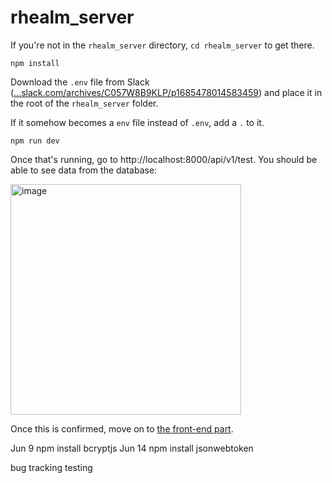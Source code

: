 # rhealm_server

If you're not in the `rhealm_server` directory, `cd rhealm_server` to get there.

`npm install`

Download the `.env` file from Slack ([...slack.com/archives/C057W8B9KLP/p1685478014583459](https://langara-coding.slack.com/archives/C057W8B9KLP/p1685478014583459)) and place it in the root of the `rhealm_server` folder.

If it somehow becomes a `env` file instead of `.env`, add a `.` to it.

`npm run dev`

Once that's running, go to http://localhost:8000/api/v1/test.
You should be able to see data from the database:

<img width="369" alt="image" src="https://github.com/ansonsow/rhealm_server/assets/25330392/c31cbfdf-52a3-4137-b939-c2130d64f9d2">

Once this is confirmed, move on to [the front-end part](https://github.com/ansonsow/rhealm#readme).

Jun 9 npm install bcryptjs
Jun 14 npm install jsonwebtoken


bug tracking testing
